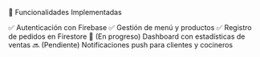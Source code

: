 🚀 Funcionalidades Implementadas

✅ Autenticación con Firebase
✅ Gestión de menú y productos
✅ Registro de pedidos en Firestore
🔄 (En progreso) Dashboard con estadísticas de ventas
🔜 (Pendiente) Notificaciones push para clientes y cocineros